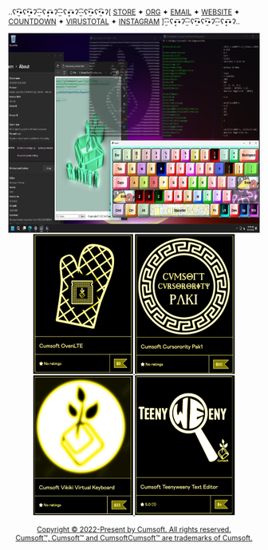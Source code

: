 
..ʕ•̫͡•ʕ•̫͡•ʔ-̫͡-ʕ•͓͡•ʔ-̫͡-ʕ•͓͡•ʔ-̫͡-ʕ•̫͡•ʕ•̫͡•ʔ[ [STORE](https://cumsoft.gumroad.com) ✦ [ORG](https://github.com/cumsoftcumsoft) ✦ [EMAIL](mailto:cumsoft.subscribe@gmail.com) ✦ [WEBSITE](https://cumsoft.wixsite.com/cumsoft) ✦ [COUNTDOWN](https://www.timeanddate.com/counters/fullscreen.html?mode=m&iso=20230108T00&year=2023&month=1&day=8&hour=0&min=0&sec=0&p0=179&msg=CUMSOFT%20ONE%20YEAR%20ANNIVERSARY) ✦ [VIRUSTOTAL](https://www.virustotal.com/gui/collection/88e81efe67f5153218c0dd5b07ef9cdea6e8e48988132458a6a2bed80780957f) ✦ [INSTAGRAM](https://instagram.com/cumsoftcumsoft?igshid=YmMyMTA2M2Y=) ]-̫͡-ʕ•͓͡•ʔ-̫͡-ʕ•̫͡•ʕ•̫͡•ʔ-̫͡-ʕ•͓͡•ʔ..</div>
<div align="center">
  
<a href="https://github.com/cumsoftcumsoft/cumsoftcumsoft/blob/main/CumsoftEnvQ422.jpg">
  <img src="https://github.com/cumsoft/cumsoft/blob/4500a880545465d3e2dab9b29715f6a45c0d14bd/CumsoftEnvQ422.jpg" alt="Cursorority" style="width:750px;height:400px;">
</a>
<br>
<a href="https://cumsoft.gumroad.com/l/OvenLTE">
  <img src="https://github.com/cumsoft/cumsoft/blob/e0ccb7278d3a8783b99b2a85320a68c3aac02ac8/OvenLTE_Flyer.jpg" style="width:200px;height:280px;">
</a>
<a href="https://cumsoft.gumroad.com/l/Cumsoft_Cursorority_Pak1">
  <img src="https://github.com/cumsoft/cumsoft/blob/e0ccb7278d3a8783b99b2a85320a68c3aac02ac8/Cursorority_Pak1_Flyer.jpg" alt="Vikiki" style="width:200px;height:280px;">
</a>
<a href="https://cumsoft.gumroad.com/l/Vikiki">
  <img src="https://github.com/cumsoft/cumsoft/blob/e0ccb7278d3a8783b99b2a85320a68c3aac02ac8/Vikiki_Flyer.jpg" alt="Teenyweeny" style="width:200px;height:280px;">
</a>
<a href="https://cumsoft.gumroad.com/l/Teenyweeny">
  <img src="https://github.com/cumsoft/cumsoft/blob/e0ccb7278d3a8783b99b2a85320a68c3aac02ac8/Teenyweeny_Flyer.jpg" alt="Teenyweeny" style="width:200px;height:280px;">
</a>
<br>
<a href="https://github.com/cumsoftcumsoft">
  <!---
<img src="https://static.wixstatic.com/media/5dac0a_f350a68550744e2e97c8b473ce00313f~mv2.gif" style="width:150px;height:150px;"></a>
<img src="https://static.wixstatic.com/media/5dac0a_f350a68550744e2e97c8b473ce00313f~mv2.gif" style="width:150px;height:150px;"></a>

<iframe src="https://www.timeanddate.com/counters/fullscreen.html?mode=m&iso=20230108T00&year=2023&month=1&day=8&hour=0&min=0&sec=0&p0=179&msg=CUMSOFT%20ONE%20YEAR%20ANNIVERSARY" allowTransparency="true" frameborder="0" width="181" height="69"></iframe>
<iframe src="https://www.timeanddate.com/counters/fullscreen.html?mode=a&iso=20230108T00&year=2023&month=1&day=8&hour=0&min=0&sec=0&p0=179&msg=CUMSOFT%20ONE%20YEAR%20ANNIVERSARY" allowTransparency="true" frameborder="0" width="181" height="69"></iframe>
--->
<br>
<div>
Copyright © 2022-Present by Cumsoft. All rights reserved.
<br>
Cumsoft™, Cumsoft™ and CumsoftCumsoft™ are trademarks of Cumsoft.
<br><br> 
</p>

